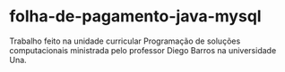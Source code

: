 # folha-de-pagamento-java-mysql
Trabalho feito na unidade curricular Programação de soluções computacionais ministrada pelo professor Diego Barros na universidade Una. 

